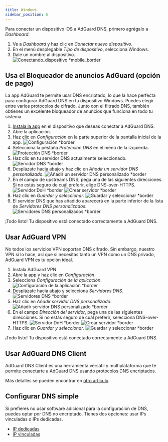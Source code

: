 ```yaml
---
title: Windows
sidebar_position: 5
---
```


Para conectar un dispositivo iOS a AdGuard DNS, primero agrégalo a _Dashboard_:

1. Ve a _Dashboard_ y haz clic en _Conectar nuevo dispositivo_.
2. En el menú desplegable _Tipo de dispositivo_, selecciona Windows.
3. Dale un nombre al dispositivo.
   ![Conectando\_dispositivo \*mobile\_border](https://cdn.adtidy.org/content/kb/dns/private/new_dns/connect/windows_ab/choose_windows.png)

## Usa el Bloqueador de anuncios AdGuard (opción de pago)

La app AdGuard te permite usar DNS encriptado, lo que la hace perfecta para configurar AdGuard DNS en tu dispositivo Windows. Puedes elegir entre varios protocolos de cifrado. Junto con el filtrado DNS, también obtienes un excelente bloqueador de anuncios que funciona en todo tu sistema.

1. [Instala la app](https://adguard.com/adguard-windows/overview.html) en el dispositivo que deseas conectar a AdGuard DNS.
2. Abre la aplicación.
3. Haz clic en _Configuración_ en la parte superior de la pantalla inicial de la app.
   ![Configuración \*border](https://cdn.adtidy.org/content/kb/dns/private/new_dns/connect/windows_ab/windows_step3.png)
4. Selecciona la pestaña _Protección DNS_ en el menú de la izquierda.
   ![Protección DNS \*border](https://cdn.adtidy.org/content/kb/dns/private/new_dns/connect/windows_ab/windows_step4.png)
5. Haz clic en tu servidor DNS actualmente seleccionado.
   ![Servidor DNS \*border](https://cdn.adtidy.org/content/kb/dns/private/new_dns/connect/windows_ab/windows_step5.png)
6. Desplázate hacia abajo y haz clic en _Añadir un servidor DNS personalizado_.
   ![Añadir un servidor DNS personalizado \*border](https://cdn.adtidy.org/content/kb/dns/private/new_dns/connect/windows_ab/windows_step6.png)
7. En el campo de upstreams DNS, pega una de las siguientes direcciones. Si no estás seguro de cuál preferir, elige DNS-over-HTTPS.
   ![Servidor DoH \*border](https://cdn.adtidy.org/content/kb/dns/private/new_dns/connect/windows_ab/windows_step7_1.png)
   ![Crear servidor \*border](https://cdn.adtidy.org/content/kb/dns/private/new_dns/connect/windows_ab/windows_step7_2.png)
8. Haz clic en _Guardar y seleccionar_.
   ![Guardar y seleccionar \*border](https://cdn.adtidy.org/content/kb/dns/private/new_dns/connect/windows_ab/windows_step8.png)
9. El servidor DNS que has añadido aparecerá en la parte inferior de la lista de _Servidores DNS personalizados_.
   ![Servidores DNS personalizados \*border](https://cdn.adtidy.org/content/kb/dns/private/new_dns/connect/windows_ab/windows_step9.png)

¡Todo listo! Tu dispositivo está conectado correctamente a AdGuard DNS.

## Usar AdGuard VPN

No todos los servicios VPN soportan DNS cifrado. Sin embargo, nuestro VPN sí lo hace, así que si necesitas tanto un VPN como un DNS privado, AdGuard VPN es tu opción ideal.

1. Instala AdGuard VPN.
2. Abre la app y haz clic en _Configuración_.
3. Selecciona _Configuración de la aplicación_.
   ![Configuración de la aplicación \*border](https://cdn.adtidy.org/content/kb/dns/private/new_dns/connect/windows_vpn/windows_step4.png)
4. Desplázate hacia abajo y selecciona _Servidores DNS_.
   ![Servidores DNS \*border](https://cdn.adtidy.org/content/kb/dns/private/new_dns/connect/windows_vpn/windows_step5.png)
5. Haz clic en _Añadir servidor DNS personalizado_.
   ![Añadir servidor DNS personalizado \*border](https://cdn.adtidy.org/content/kb/dns/private/new_dns/connect/windows_vpn/windows_step6.png)
6. En el campo _Dirección del servidor_, pega una de las siguientes direcciones. Si no estás seguro de cuál preferir, selecciona DNS-over-HTTPS.
   ![Servidor DoH \*border](https://cdn.adtidy.org/content/kb/dns/private/new_dns/connect/windows_vpn/windows_step7_1.png)
   ![Crear servidor \*border](https://cdn.adtidy.org/content/kb/dns/private/new_dns/connect/windows_vpn/windows_step7_2.png)
7. Haz clic en _Guardar y seleccionar_.
   ![Guardar y seleccionar \*border](https://cdn.adtidy.org/content/kb/dns/private/new_dns/connect/windows_vpn/windows_step8.png)

¡Todo listo! Tu dispositivo está conectado correctamente a AdGuard DNS.

## Usar AdGuard DNS Client

AdGuard DNS Client es una herramienta versátil y multiplataforma que te permite conectarte a AdGuard DNS usando protocolos DNS encriptados.

Más detalles se pueden encontrar en [otro artículo](/dns-client/overview/).

## Configurar DNS simple

Si prefieres no usar software adicional para la configuración de DNS, puedes optar por DNS no encriptado. Tienes dos opciones: usar IPs vinculadas o IPs dedicadas.

- [IP dedicadas](/private-dns/connect-devices/other-options/dedicated-ip.md)
- [IP vinculadas](/private-dns/connect-devices/other-options/linked-ip.md)
